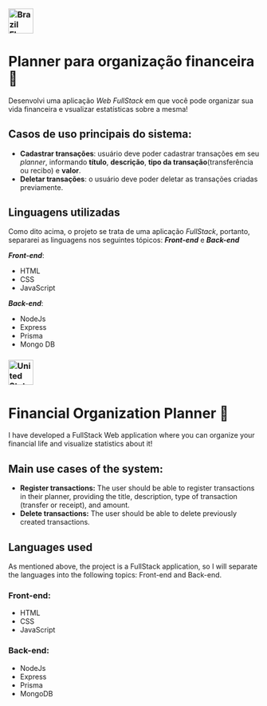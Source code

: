 ### <img src="https://upload.wikimedia.org/wikipedia/en/0/05/Flag_of_Brazil.svg" alt="Brazil Flag" width="50"/>
# Planner para organização financeira 🚀
Desenvolvi uma aplicação _Web FullStack_ em que você pode organizar sua vida financeira e vsualizar estatísticas sobre a mesma!

## Casos de uso principais do sistema: 
- **Cadastrar transações**:  usuário deve poder cadastrar transações em seu _planner_, informando **título**, **descrição**, **tipo da transação**(transferência ou recibo) e **valor**.
- **Deletar transações**: o usuário deve poder deletar as transações criadas previamente.

## Linguagens utilizadas
Como dito acima, o projeto se trata de uma aplicação _FullStack_, portanto, separarei as linguagens nos seguintes tópicos: **_Front-end_** e **_Back-end_**

**_Front-end_**:
- HTML
- CSS
- JavaScript
 
**_Back-end_**:
- NodeJs
- Express
- Prisma
- Mongo DB



### <img src="https://upload.wikimedia.org/wikipedia/en/a/a4/Flag_of_the_United_States.svg" alt="United States Flag" width="50"/>
# Financial Organization Planner 🚀
I have developed a FullStack Web application where you can organize your financial life and visualize statistics about it!

## Main use cases of the system:
- **Register transactions:** The user should be able to register transactions in their planner, providing the title, description, type of transaction (transfer or receipt), and amount.
- **Delete transactions:** The user should be able to delete previously created transactions.

## Languages used
As mentioned above, the project is a FullStack application, so I will separate the languages into the following topics: Front-end and Back-end.

### Front-end:
- HTML
- CSS
- JavaScript

### Back-end:
- NodeJs
- Express
- Prisma
- MongoDB
